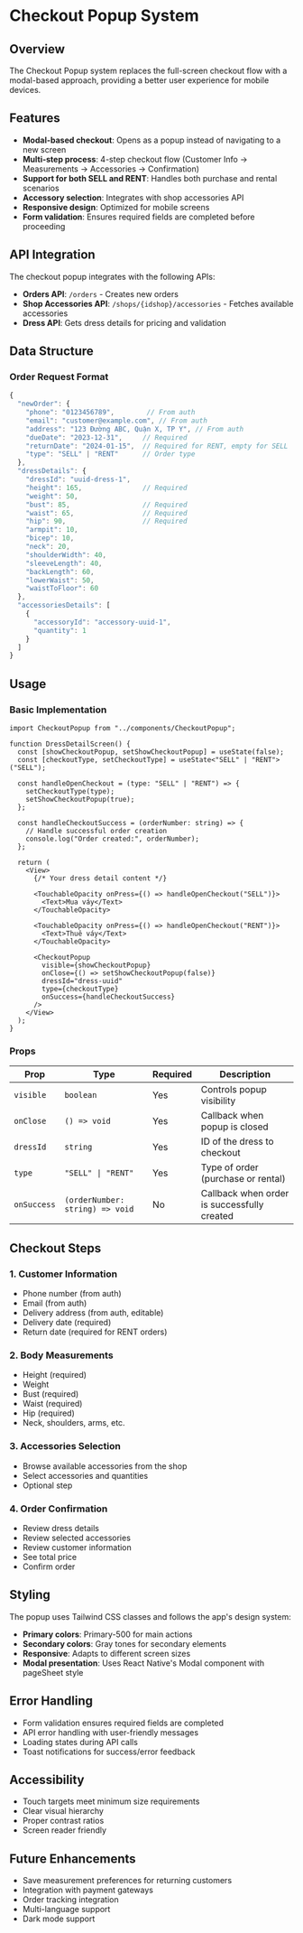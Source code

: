 # Checkout Popup System

## Overview

The Checkout Popup system replaces the full-screen checkout flow with a modal-based approach, providing a better user experience for mobile devices.

## Features

- **Modal-based checkout**: Opens as a popup instead of navigating to a new screen
- **Multi-step process**: 4-step checkout flow (Customer Info → Measurements → Accessories → Confirmation)
- **Support for both SELL and RENT**: Handles both purchase and rental scenarios
- **Accessory selection**: Integrates with shop accessories API
- **Responsive design**: Optimized for mobile screens
- **Form validation**: Ensures required fields are completed before proceeding

## API Integration

The checkout popup integrates with the following APIs:

- **Orders API**: `/orders` - Creates new orders
- **Shop Accessories API**: `/shops/{idshop}/accessories` - Fetches available accessories
- **Dress API**: Gets dress details for pricing and validation

## Data Structure

### Order Request Format

```typescript
{
  "newOrder": {
    "phone": "0123456789",        // From auth
    "email": "customer@example.com", // From auth
    "address": "123 Đường ABC, Quận X, TP Y", // From auth
    "dueDate": "2023-12-31",     // Required
    "returnDate": "2024-01-15",  // Required for RENT, empty for SELL
    "type": "SELL" | "RENT"      // Order type
  },
  "dressDetails": {
    "dressId": "uuid-dress-1",
    "height": 165,               // Required
    "weight": 50,
    "bust": 85,                  // Required
    "waist": 65,                 // Required
    "hip": 90,                   // Required
    "armpit": 10,
    "bicep": 10,
    "neck": 20,
    "shoulderWidth": 40,
    "sleeveLength": 40,
    "backLength": 60,
    "lowerWaist": 50,
    "waistToFloor": 60
  },
  "accessoriesDetails": [
    {
      "accessoryId": "accessory-uuid-1",
      "quantity": 1
    }
  ]
}
```

## Usage

### Basic Implementation

```tsx
import CheckoutPopup from "../components/CheckoutPopup";

function DressDetailScreen() {
  const [showCheckoutPopup, setShowCheckoutPopup] = useState(false);
  const [checkoutType, setCheckoutType] = useState<"SELL" | "RENT">("SELL");

  const handleOpenCheckout = (type: "SELL" | "RENT") => {
    setCheckoutType(type);
    setShowCheckoutPopup(true);
  };

  const handleCheckoutSuccess = (orderNumber: string) => {
    // Handle successful order creation
    console.log("Order created:", orderNumber);
  };

  return (
    <View>
      {/* Your dress detail content */}

      <TouchableOpacity onPress={() => handleOpenCheckout("SELL")}>
        <Text>Mua váy</Text>
      </TouchableOpacity>

      <TouchableOpacity onPress={() => handleOpenCheckout("RENT")}>
        <Text>Thuê váy</Text>
      </TouchableOpacity>

      <CheckoutPopup
        visible={showCheckoutPopup}
        onClose={() => setShowCheckoutPopup(false)}
        dressId="dress-uuid"
        type={checkoutType}
        onSuccess={handleCheckoutSuccess}
      />
    </View>
  );
}
```

### Props

| Prop        | Type                            | Required | Description                                 |
| ----------- | ------------------------------- | -------- | ------------------------------------------- |
| `visible`   | `boolean`                       | Yes      | Controls popup visibility                   |
| `onClose`   | `() => void`                    | Yes      | Callback when popup is closed               |
| `dressId`   | `string`                        | Yes      | ID of the dress to checkout                 |
| `type`      | `"SELL" \| "RENT"`              | Yes      | Type of order (purchase or rental)          |
| `onSuccess` | `(orderNumber: string) => void` | No       | Callback when order is successfully created |

## Checkout Steps

### 1. Customer Information

- Phone number (from auth)
- Email (from auth)
- Delivery address (from auth, editable)
- Delivery date (required)
- Return date (required for RENT orders)

### 2. Body Measurements

- Height (required)
- Weight
- Bust (required)
- Waist (required)
- Hip (required)
- Neck, shoulders, arms, etc.

### 3. Accessories Selection

- Browse available accessories from the shop
- Select accessories and quantities
- Optional step

### 4. Order Confirmation

- Review dress details
- Review selected accessories
- Review customer information
- See total price
- Confirm order

## Styling

The popup uses Tailwind CSS classes and follows the app's design system:

- **Primary colors**: Primary-500 for main actions
- **Secondary colors**: Gray tones for secondary elements
- **Responsive**: Adapts to different screen sizes
- **Modal presentation**: Uses React Native's Modal component with pageSheet style

## Error Handling

- Form validation ensures required fields are completed
- API error handling with user-friendly messages
- Loading states during API calls
- Toast notifications for success/error feedback

## Accessibility

- Touch targets meet minimum size requirements
- Clear visual hierarchy
- Proper contrast ratios
- Screen reader friendly

## Future Enhancements

- Save measurement preferences for returning customers
- Integration with payment gateways
- Order tracking integration
- Multi-language support
- Dark mode support
